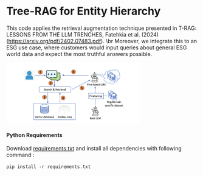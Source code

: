 # Tree-RAG for Entity Hierarchy

This code applies the retrieval augmentation technique presented in T-RAG: LESSONS FROM
THE LLM TRENCHES, Fatehkia et al. (2024) (https://arxiv.org/pdf/2402.07483.pdf). \br
Moreover, we integrate this to an ESG use case, where customers would input queries about general ESG world data and expect the most truthful answers possible. 

<img src="TRAG_workflow.png" width="70%" height="70%" alt="Workflow" title="Workflow">

#### Python Requirements

Download [requirements.txt](requirements.txt) and install all dependencies with following command : 

    pip install -r requirements.txt

